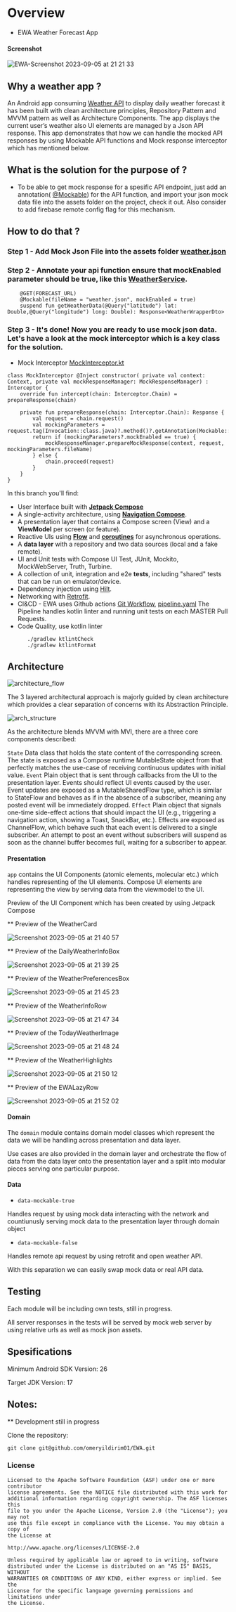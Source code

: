#  Overview
*  EWA Weather Forecast App
  
#### Screenshot
![EWA-Screenshot 2023-09-05 at 21 21 33](https://github.com/omeryildirim01/EWA/assets/17796968/ae4cb286-d765-40cd-8e23-fcfa63f59aaf)


## Why a weather app ?

An Android app consuming [Weather API](https://open-meteo.com/) to display daily weather forecast
it has been built with clean architecture principles, Repository Pattern and MVVM
pattern as well as Architecture Components. The app displays the current user’s weather also UI elements are managed by a Json
API response. This app demonstrates that how we can handle the mocked API responses by using Mockable API functions and Mock response interceptor which has mentioned below.

## What is the solution for the purpose of ?

*  To be able to get mock response for a spesific API endpoint, just add an annotation( [@Mockable](https://#.#.#/)) for the API function, and import your json mock data file into the assets folder on the project, check it out. Also consider to add firebase remote config flag for this mechanism.
## How to do that ?
###  Step 1 - Add Mock Json File into the assets folder [weather.json](https://github.com/omeryildirim01/EWA/blob/master/app/src/main/assets/weather.json)
###  Step 2 - Annotate your api function ensure that mockEnabled parameter should be true, like this [WeatherService](https://github.com/omeryildirim01/EWA/blob/master/app/src/main/java/com/yildirimomer01/ewa/data/source/network/WeatherService.kt).

```
    @GET(FORECAST_URL)
    @Mockable(fileName = "weather.json", mockEnabled = true)
    suspend fun getWeatherData(@Query("latitude") lat: Double,@Query("longitude") long: Double): Response<WeatherWrapperDto>
```

###  Step 3 - It's done! Now you are ready to use mock json data. Let's have a look at the mock interceptor which is a key class for the solution.
 

*  Mock Interceptor [MockInterceptor.kt](https://github.com/omeryildirim01/EWA/blob/master/app/src/main/java/com/yildirimomer01/ewa/util/MockInterceptor.kt)

```
class MockInterceptor @Inject constructor( private val context: Context, private val mockResponseManager: MockResponseManager) : Interceptor {
    override fun intercept(chain: Interceptor.Chain) = prepareResponse(chain)

    private fun prepareResponse(chain: Interceptor.Chain): Response {
        val request = chain.request()
        val mockingParameters = request.tag(Invocation::class.java)?.method()?.getAnnotation(Mockable::class.java)
        return if (mockingParameters?.mockEnabled == true) {
            mockResponseManager.prepareMockResponse(context, request, mockingParameters.fileName)
        } else {
            chain.proceed(request)
        }
    }
}
```

In this branch you'll find:
*   User Interface built with **[Jetpack Compose](https://developer.android.com/jetpack/compose)** 
*   A single-activity architecture, using **[Navigation Compose](https://developer.android.com/jetpack/compose/navigation)**.
*   A presentation layer that contains a Compose screen (View) and a **ViewModel** per screen (or feature).
*   Reactive UIs using **[Flow](https://developer.android.com/kotlin/flow)** and **[coroutines](https://kotlinlang.org/docs/coroutines-overview.html)** for asynchronous operations.
*   A **data layer** with a repository and two data sources (local and a fake remote).
*   UI and Unit tests with Compose UI Test, JUnit, Mockito, MockWebServer, Truth, Turbine.
*   A collection of unit, integration and e2e **tests**, including "shared" tests that can be run on emulator/device.
*   Dependency injection using [Hilt](https://developer.android.com/training/dependency-injection/hilt-android).
*   Networking with [Retrofit](https://square.github.io/retrofit/).
*   CI&CD - EWA uses Github actions [Git Workflow](https://github.com/features/actions), [pipeline.yaml](https://github.com/omeryildirim01/EWA/blob/master/.github/workflows/pipeline.yml) The Pipeline handles kotlin linter and running unit tests on each MASTER Pull Requests.
*   Code Quality, use kotlin linter
    ```
       ./gradlew ktlintCheck
       ./gradlew ktlintFormat

    ```
    
## Architecture

![architecture_flow](https://github.com/omeryildirim01/EWA/assets/17796968/18c8b080-ce27-425f-a47a-65504260ecb9)

The 3 layered architectural approach is majorly guided by clean architecture which provides
a clear separation of concerns with its Abstraction Principle.

![arch_structure](https://github.com/omeryildirim01/EWA/assets/17796968/c7b6bab1-6149-4266-8a26-7e7820c176da)

As the architecture blends MVVM with MVI, there are a three core components described:

```State``` Data class that holds the state content of the corresponding screen. The state is exposed as a Compose runtime MutableState object from that perfectly matches the use-case of receiving continuous updates with initial value.
```Event``` Plain object that is sent through callbacks from the UI to the presentation layer. Events should reflect UI events caused by the user. Event updates are exposed as a MutableSharedFlow type, which is similar to StateFlow and behaves as if in the absence of a subscriber, meaning any posted event will be immediately dropped.
```Effect``` Plain object that signals one-time side-effect actions that should impact the UI (e.g., triggering a navigation action, showing a Toast, SnackBar, etc.). Effects are exposed as ChannelFlow, which behave such that each event is delivered to a single subscriber. An attempt to post an event without subscribers will suspend as soon as the channel buffer becomes full, waiting for a subscriber to appear.


#### Presentation

```app``` contains the UI Components (atomic elements, molecular etc.) which handles representing of the UI elements. Compose UI elements are representing the view by serving data from the viewmodel to the UI.

Preview of the UI Component which has been created by using Jetpack Compose

** Preview of the WeatherCard

![Screenshot 2023-09-05 at 21 40 57](https://github.com/omeryildirim01/EWA/assets/17796968/31d9d578-2ebb-4607-8924-d5df8f4692d9)

** Preview of the DailyWeatherInfoBox 

![Screenshot 2023-09-05 at 21 39 25](https://github.com/omeryildirim01/EWA/assets/17796968/a92d8b41-ab0c-463a-b689-8b4414770c02)

** Preview of the WeatherPreferencesBox

![Screenshot 2023-09-05 at 21 45 23](https://github.com/omeryildirim01/EWA/assets/17796968/807e1b11-b8bb-4a84-8d7e-e3f04d2c4fb8)

** Preview of the WeatherInfoRow

![Screenshot 2023-09-05 at 21 47 34](https://github.com/omeryildirim01/EWA/assets/17796968/91c208ec-c005-455f-9def-f2c9f050ca6f)

** Preview of the TodayWeatherImage

![Screenshot 2023-09-05 at 21 48 24](https://github.com/omeryildirim01/EWA/assets/17796968/e61ebd4a-a76a-4369-b2db-c0cd0a0610a9)

** Preview of the WeatherHighlights

![Screenshot 2023-09-05 at 21 50 12](https://github.com/omeryildirim01/EWA/assets/17796968/65093f06-9551-4610-afe1-6d6136cbd9f8)

** Preview of the EWALazyRow

![Screenshot 2023-09-05 at 21 52 02](https://github.com/omeryildirim01/EWA/assets/17796968/0931313e-6885-4b72-af2c-89092b8a834f)


#### Domain

The ```domain``` module contains domain model classes which represent the
data we will be handling across presentation and data layer.

Use cases are also provided in the domain layer and orchestrate the flow 
of data from the data layer onto the presentation layer and a split into
modular pieces serving one particular purpose.

#### Data

- ```data-mockable-true```

Handles request by using mock data interacting with the network and countiunusly serving mock data to the presentation layer through 
domain object

- ```data-mockable-false```

Handles remote api request by using retrofit and open weather API.

With this separation we can easily swap mock data or real API data.

## Testing

Each module will be including own tests, still in progress.

All server responses in the tests will be served by mock web server by using relative urls as well as mock json assets.

## Spesifications

Minimum Android SDK Version: 26

Target JDK Version: 17

## Notes: 

** Development still in progress

Clone the repository:

```
git clone git@github.com/omeryildirim01/EWA.git
```

### License

```
Licensed to the Apache Software Foundation (ASF) under one or more contributor
license agreements. See the NOTICE file distributed with this work for
additional information regarding copyright ownership. The ASF licenses this
file to you under the Apache License, Version 2.0 (the "License"); you may not
use this file except in compliance with the License. You may obtain a copy of
the License at

http://www.apache.org/licenses/LICENSE-2.0

Unless required by applicable law or agreed to in writing, software
distributed under the License is distributed on an "AS IS" BASIS, WITHOUT
WARRANTIES OR CONDITIONS OF ANY KIND, either express or implied. See the
License for the specific language governing permissions and limitations under
the License.
```
